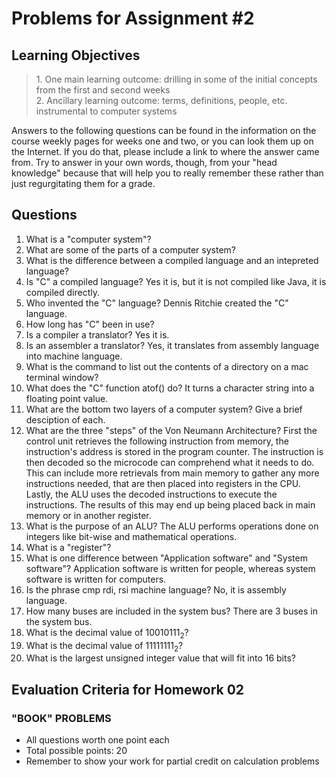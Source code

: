 # Problems for Assignment #2
## Learning Objectives
<blockquote>
1. One main learning outcome: drilling in some of the initial concepts from the first and second weeks<br />
2. Ancillary learning outcome: terms, definitions, people, etc. instrumental to computer systems
</blockquote>

Answers to the following questions can be found in the information on the course weekly pages for weeks one and two, or you can look them up on the Internet. If you do that, please include a link to where the answer came from.  Try to answer in your own words, though, from your "head knowledge" because that will help you to really remember these rather than just regurgitating them for a grade.

## Questions
1. What is a "computer system"?
2. What are some of the parts of a computer system?
3. What is the difference between a compiled language and an intepreted language?
4. Is "C" a compiled language? Yes it is, but it is not compiled like Java, it is compiled directly.
5. Who invented the "C" language?
   Dennis Ritchie created the "C" language.
6. How long has "C" been in use?
7. Is a compiler a translator? Yes it is.
8. Is an assembler a translator? Yes, it translates from assembly language into machine language.
9. What is the command to list out the contents of a directory on a mac terminal window?
10. What does the "C" function atof() do? It turns a character string into a floating point value.
11. What are the bottom two layers of a computer system? Give a brief desciption of each.
12. What are the three "steps" of the Von Neumann Architecture?
   First the control unit retrieves the following instruction from memory, the instruction's    address is stored in the program counter. The instruction is then decoded so the microcode can comprehend what it needs to do. This can include more retrievals from main memory to gather any more instructions needed, that are then placed into registers in the CPU. Lastly, the ALU uses the decoded instructions to execute the instructions. The results of this may end up being placed back in main memory or in another register.
13. What is the purpose of an ALU?
   The ALU performs operations done on integers like bit-wise and mathematical operations.
14. What is a "register"?
15. What is one difference between "Application software" and "System software"?
   Application software is written for people, whereas system software is written for computers.
16. Is the phrase cmp rdi, rsi machine language?
   No, it is assembly language.
17. How many buses are included in the system bus?
   There are 3 buses in the system bus.
18. What is the decimal value of 10010111<sub>2</sub>?
19. What is the decimal value of 11111111<sub>2</sub>?
20. What is the largest unsigned integer value that will fit into 16 bits? 

## Evaluation Criteria for Homework 02
### "BOOK" PROBLEMS
  - All questions worth one point each
  - Total possible points: 20
  - Remember to show your work for partial credit on calculation problems




